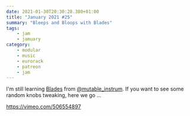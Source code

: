 ```yaml
---
date: 2021-01-30T20:30:28.380+01:00
title: "January 2021 #25"
summary: "Bleeps and Bloops with Blades"
tags:
    - jam
    - jamuary
category:
    - modular
    - music
    - eurorack
    - patreon
    - jam
---
```

I'm still learning [Blades](https://mutable-instruments.net/modules/blades/) from [@mutable_instrum](https://twitter.com/mutable_instrum). If you want to see some random knobs tweaking, here we go ...

https://vimeo.com/506554897
